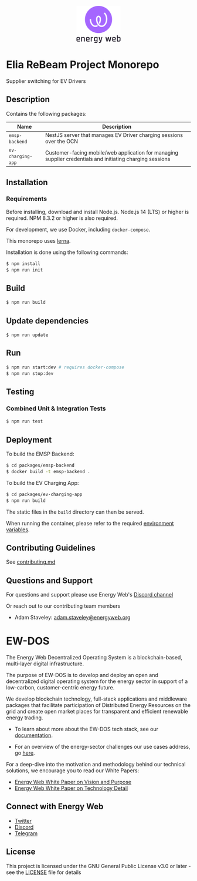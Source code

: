 <p align="center">
  <a href="https://www.energyweb.org" target="blank"><img src="./images/EW.png" width="120" alt="Energy Web Foundation Logo" /></a>
</p>


# Elia ReBeam Project Monorepo

Supplier switching for EV Drivers

## Description
Contains the following packages:

| Name | Description |
|------|-------------|
| `emsp-backend` | NestJS server that manages EV Driver charging sessions over the OCN |
| `ev-charging-app` | Customer-facing mobile/web application for managing supplier credentials and initiating charging sessions |

## Installation
### Requirements

Before installing, download and install Node.js. Node.js 14 (LTS) or higher is required.
NPM 8.3.2 or higher is also required.

For development, we use Docker, including `docker-compose`.

This monorepo uses [lerna](https://github.com/lerna/lerna).

Installation is done using the following commands:

``` sh
$ npm install
$ npm run init
```

## Build
``` sh
$ npm run build
```

## Update dependencies
```
$ npm run update
```

## Run
``` sh
$ npm run start:dev # requires docker-compose
$ npm run stop:dev
```
## Testing

### Combined Unit & Integration Tests
``` sh
$ npm run test
```

## Deployment

To build the EMSP Backend:
```bash
$ cd packages/emsp-backend
$ docker build -t emsp-backend .
```

To build the EV Charging App:
```bash
$ cd packages/ev-charging-app
$ npm run build
```
The static files in the `build` directory can then be served.

When running the container, please refer to the required [environment variables](./packages/emsp-backend/ENV.md).

## Contributing Guidelines
See [contributing.md](./contributing.md)


## Questions and Support
For questions and support please use Energy Web's [Discord channel](https://discord.com/channels/706103009205288990/843970822254362664)

Or reach out to our contributing team members

- Adam Staveley: adam.staveley@energyweb.org


# EW-DOS
The Energy Web Decentralized Operating System is a blockchain-based, multi-layer digital infrastructure.

The purpose of EW-DOS is to develop and deploy an open and decentralized digital operating system for the energy sector in support of a low-carbon, customer-centric energy future.

We develop blockchain technology, full-stack applications and middleware packages that facilitate participation of Distributed Energy Resources on the grid and create open market places for transparent and efficient renewable energy trading.

- To learn about more about the EW-DOS tech stack, see our [documentation](https://app.gitbook.com/@energy-web-foundation/s/energy-web/).

- For an overview of the energy-sector challenges our use cases address, go [here](https://app.gitbook.com/@energy-web-foundation/s/energy-web/our-mission).

For a deep-dive into the motivation and methodology behind our technical solutions, we encourage you to read our White Papers:

- [Energy Web White Paper on Vision and Purpose](https://www.energyweb.org/reports/EWDOS-Vision-Purpose/)
- [Energy Web  White Paper on Technology Detail](https://www.energyweb.org/wp-content/uploads/2020/06/EnergyWeb-EWDOS-PART2-TechnologyDetail-202006-vFinal.pdf)


## Connect with Energy Web
- [Twitter](https://twitter.com/energywebx)
- [Discord](https://discord.com/channels/706103009205288990/843970822254362664)
- [Telegram](https://t.me/energyweb)

## License

This project is licensed under the GNU General Public License v3.0 or later - see the [LICENSE](LICENSE) file for details

